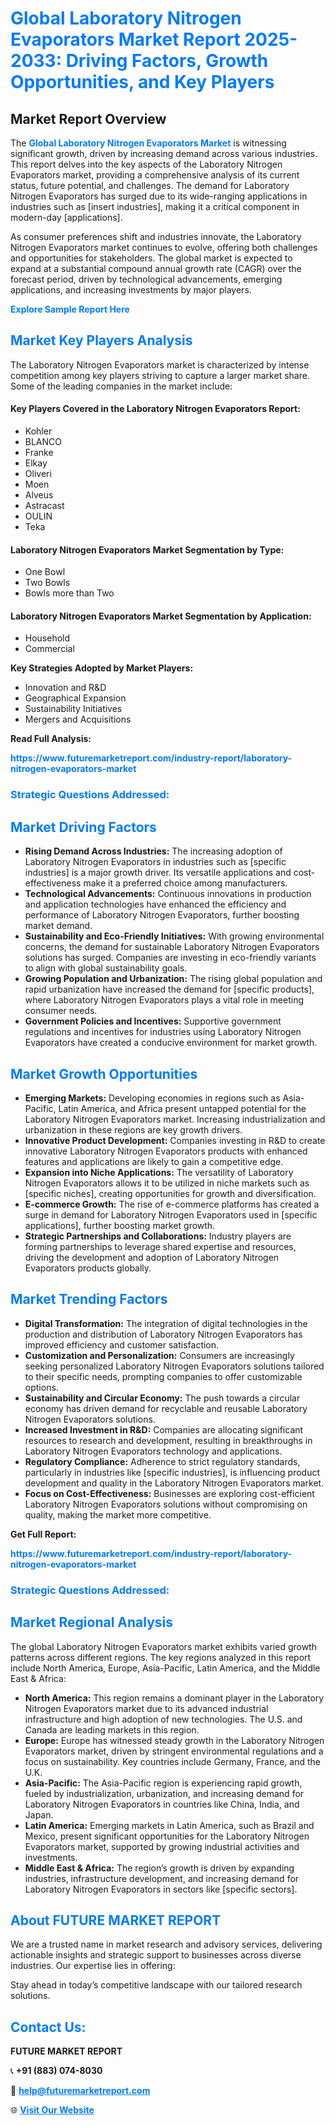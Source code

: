 <h1 style="color: #007BFF;">Global Laboratory Nitrogen Evaporators Market Report 2025-2033: Driving Factors, Growth Opportunities, and Key Players</h1>

<section id="overview">
<h2>Market Report Overview</h2>
<p>The <a href="https://www.futuremarketreport.com/industry-report/laboratory-nitrogen-evaporators-market" style="color: #007BFF; text-decoration: none;"><strong>Global Laboratory Nitrogen Evaporators Market</strong></a> is witnessing significant growth, driven by increasing demand across various industries. This report delves into the key aspects of the Laboratory Nitrogen Evaporators market, providing a comprehensive analysis of its current status, future potential, and challenges. The demand for Laboratory Nitrogen Evaporators has surged due to its wide-ranging applications in industries such as [insert industries], making it a critical component in modern-day [applications].</p>
<p>As consumer preferences shift and industries innovate, the Laboratory Nitrogen Evaporators market continues to evolve, offering both challenges and opportunities for stakeholders. The global market is expected to expand at a substantial compound annual growth rate (CAGR) over the forecast period, driven by technological advancements, emerging applications, and increasing investments by major players.</p>
</section>

<section id="overview">
<p><a href="https://www.futuremarketreport.com/request-sample/reportId=32024" style="color: #007BFF; text-decoration: none;"><strong>Explore Sample Report Here</strong></a></p>
</section>

<section id="key-players">
<h2 style="color: #007BFF;">Market Key Players Analysis</h2>
<p>The Laboratory Nitrogen Evaporators market is characterized by intense competition among key players striving to capture a larger market share. Some of the leading companies in the market include:</p>
<h4>Key Players Covered in the Laboratory Nitrogen Evaporators Report:</h4>
<ul><li>Kohler</li><li>BLANCO</li><li>Franke</li><li>Elkay</li><li>Oliveri</li><li>Moen</li><li>Alveus</li><li>Astracast</li><li>OULIN</li><li>Teka</li></ul>
<h4>Laboratory Nitrogen Evaporators Market Segmentation by Type:</h4>
<ul><li>One Bowl</li><li>Two Bowls</li><li>Bowls more than Two</li></ul>

<h4>Laboratory Nitrogen Evaporators Market Segmentation by Application:</h4>
<ul><li>Household</li><li>Commercial</li></ul>
<p><strong>Key Strategies Adopted by Market Players:</strong></p>
<ul>
<li>Innovation and R&D</li>
<li>Geographical Expansion</li>
<li>Sustainability Initiatives</li>
<li>Mergers and Acquisitions</li>
</ul>
</section>

<section>
<p><strong>Read Full Analysis: </strong></p><a href="https://www.futuremarketreport.com/industry-report/laboratory-nitrogen-evaporators-market" style="color: #007BFF; text-decoration: none;"><strong>https://www.futuremarketreport.com/industry-report/laboratory-nitrogen-evaporators-market</strong></a>
<h3 style="color: #007BFF;">Strategic Questions Addressed:</h3>
</section>

<section id="driving-factors">
<h2 style="color: #007BFF;">Market Driving Factors</h2>
<ul>
<li><strong>Rising Demand Across Industries:</strong> The increasing adoption of Laboratory Nitrogen Evaporators in industries such as [specific industries] is a major growth driver. Its versatile applications and cost-effectiveness make it a preferred choice among manufacturers.</li>
<li><strong>Technological Advancements:</strong> Continuous innovations in production and application technologies have enhanced the efficiency and performance of Laboratory Nitrogen Evaporators, further boosting market demand.</li>
<li><strong>Sustainability and Eco-Friendly Initiatives:</strong> With growing environmental concerns, the demand for sustainable Laboratory Nitrogen Evaporators solutions has surged. Companies are investing in eco-friendly variants to align with global sustainability goals.</li>
<li><strong>Growing Population and Urbanization:</strong> The rising global population and rapid urbanization have increased the demand for [specific products], where Laboratory Nitrogen Evaporators plays a vital role in meeting consumer needs.</li>
<li><strong>Government Policies and Incentives:</strong> Supportive government regulations and incentives for industries using Laboratory Nitrogen Evaporators have created a conducive environment for market growth.</li>
</ul>
</section>

<section id="growth-opportunities">
<h2 style="color: #007BFF;">Market Growth Opportunities</h2>
<ul>
<li><strong>Emerging Markets:</strong> Developing economies in regions such as Asia-Pacific, Latin America, and Africa present untapped potential for the Laboratory Nitrogen Evaporators market. Increasing industrialization and urbanization in these regions are key growth drivers.</li>
<li><strong>Innovative Product Development:</strong> Companies investing in R&D to create innovative Laboratory Nitrogen Evaporators products with enhanced features and applications are likely to gain a competitive edge.</li>
<li><strong>Expansion into Niche Applications:</strong> The versatility of Laboratory Nitrogen Evaporators allows it to be utilized in niche markets such as [specific niches], creating opportunities for growth and diversification.</li>
<li><strong>E-commerce Growth:</strong> The rise of e-commerce platforms has created a surge in demand for Laboratory Nitrogen Evaporators used in [specific applications], further boosting market growth.</li>
<li><strong>Strategic Partnerships and Collaborations:</strong> Industry players are forming partnerships to leverage shared expertise and resources, driving the development and adoption of Laboratory Nitrogen Evaporators products globally.</li>
</ul>
</section>

<section id="trending-factors">
<h2 style="color: #007BFF;">Market Trending Factors</h2>
<ul>
<li><strong>Digital Transformation:</strong> The integration of digital technologies in the production and distribution of Laboratory Nitrogen Evaporators has improved efficiency and customer satisfaction.</li>
<li><strong>Customization and Personalization:</strong> Consumers are increasingly seeking personalized Laboratory Nitrogen Evaporators solutions tailored to their specific needs, prompting companies to offer customizable options.</li>
<li><strong>Sustainability and Circular Economy:</strong> The push towards a circular economy has driven demand for recyclable and reusable Laboratory Nitrogen Evaporators solutions.</li>
<li><strong>Increased Investment in R&D:</strong> Companies are allocating significant resources to research and development, resulting in breakthroughs in Laboratory Nitrogen Evaporators technology and applications.</li>
<li><strong>Regulatory Compliance:</strong> Adherence to strict regulatory standards, particularly in industries like [specific industries], is influencing product development and quality in the Laboratory Nitrogen Evaporators market.</li>
<li><strong>Focus on Cost-Effectiveness:</strong> Businesses are exploring cost-efficient Laboratory Nitrogen Evaporators solutions without compromising on quality, making the market more competitive.</li>
</ul>
</section>

<section>
<p><strong>Get Full Report: </strong></p><a href="https://www.futuremarketreport.com/industry-report/laboratory-nitrogen-evaporators-market" style="color: #007BFF; text-decoration: none;"><strong>https://www.futuremarketreport.com/industry-report/laboratory-nitrogen-evaporators-market</strong></a>
<h3 style="color: #007BFF;">Strategic Questions Addressed:</h3>
</section>


<section id="regional-analysis">
<h2 style="color: #007BFF;">Market Regional Analysis</h2>
<p>The global Laboratory Nitrogen Evaporators market exhibits varied growth patterns across different regions. The key regions analyzed in this report include North America, Europe, Asia-Pacific, Latin America, and the Middle East & Africa:</p>
<ul>
<li><strong>North America:</strong> This region remains a dominant player in the Laboratory Nitrogen Evaporators market due to its advanced industrial infrastructure and high adoption of new technologies. The U.S. and Canada are leading markets in this region.</li>
<li><strong>Europe:</strong> Europe has witnessed steady growth in the Laboratory Nitrogen Evaporators market, driven by stringent environmental regulations and a focus on sustainability. Key countries include Germany, France, and the U.K.</li>
<li><strong>Asia-Pacific:</strong> The Asia-Pacific region is experiencing rapid growth, fueled by industrialization, urbanization, and increasing demand for Laboratory Nitrogen Evaporators in countries like China, India, and Japan.</li>
<li><strong>Latin America:</strong> Emerging markets in Latin America, such as Brazil and Mexico, present significant opportunities for the Laboratory Nitrogen Evaporators market, supported by growing industrial activities and investments.</li>
<li><strong>Middle East & Africa:</strong> The region’s growth is driven by expanding industries, infrastructure development, and increasing demand for Laboratory Nitrogen Evaporators in sectors like [specific sectors].</li>
</ul>
</section>

<footer>
<h2 style="color: #007BFF;">About FUTURE MARKET REPORT</h2>
<p>We are a trusted name in market research and advisory services, delivering actionable insights and strategic support to businesses across diverse industries. Our expertise lies in offering:</p>

<p>Stay ahead in today’s competitive landscape with our tailored research solutions.</p>

<h2 style="color: #007BFF;">Contact Us:</h2>
<p><strong>FUTURE MARKET REPORT</strong></p>
<p>📞 <strong>+91 (883) 074-8030</strong></p>
<p>📧 <strong><a href="mailto:help@futuremarketreport.com" style="color: #007BFF;">help@futuremarketreport.com</a></strong></p>
<p>🌐 <strong><a href="https://www.futuremarketreport.com/" style="color: #007BFF;">Visit Our Website</a></strong></p>
</footer>
